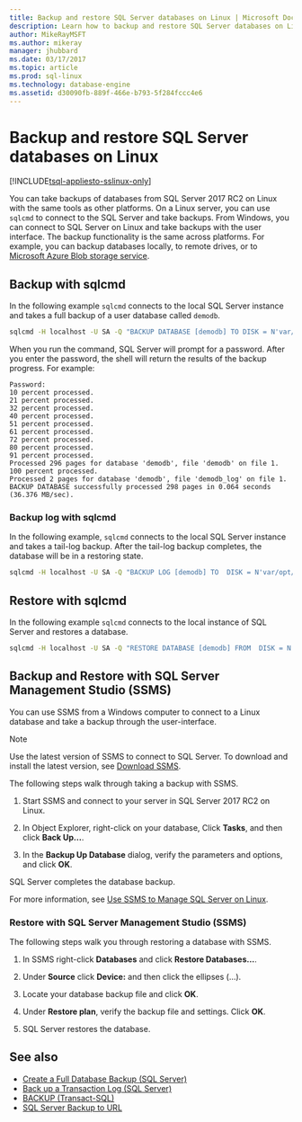 ```yaml
---
title: Backup and restore SQL Server databases on Linux | Microsoft Docs
description: Learn how to backup and restore SQL Server databases on Linux.
author: MikeRayMSFT 
ms.author: mikeray 
manager: jhubbard
ms.date: 03/17/2017
ms.topic: article
ms.prod: sql-linux
ms.technology: database-engine
ms.assetid: d30090fb-889f-466e-b793-5f284fccc4e6
---
```

# Backup and restore SQL Server databases on Linux

[!INCLUDE[tsql-appliesto-sslinux-only](../includes/tsql-appliesto-sslinux-only.md)]

You can take backups of databases from SQL Server 2017 RC2 on Linux with the same tools as other platforms. On a Linux server, you can use `sqlcmd` to connect to the SQL Server and take backups. From Windows, you can connect to SQL Server on Linux and take backups with the user interface. The backup functionality is the same across platforms. For example, you can backup databases locally, to remote drives, or to [Microsoft Azure Blob storage service](http://msdn.microsoft.com/library/dn435916.aspx). 

## Backup with sqlcmd

In the following example `sqlcmd` connects to the local SQL Server instance and takes a full backup of a user database called `demodb`.

```bash
sqlcmd -H localhost -U SA -Q "BACKUP DATABASE [demodb] TO DISK = N'var/opt/mssql/data/demodb.bak' WITH NOFORMAT, NOINIT, NAME = 'demodb-full', SKIP, NOREWIND, NOUNLOAD, STATS = 10"
```

When you run the command, SQL Server will prompt for a password. After you enter the password, the shell will return the results of the backup progress. For example:

```
Password:
10 percent processed.
21 percent processed.
32 percent processed.
40 percent processed.
51 percent processed.
61 percent processed.
72 percent processed.
80 percent processed.
91 percent processed.
Processed 296 pages for database 'demodb', file 'demodb' on file 1.
100 percent processed.
Processed 2 pages for database 'demodb', file 'demodb_log' on file 1.
BACKUP DATABASE successfully processed 298 pages in 0.064 seconds (36.376 MB/sec).
```

### Backup log with sqlcmd

In the following example, `sqlcmd` connects to the local SQL Server instance and takes a tail-log backup. After the tail-log backup completes, the database will be in a restoring state. 

```bash
sqlcmd -H localhost -U SA -Q "BACKUP LOG [demodb] TO  DISK = N'var/opt/mssql/data/demodb_LogBackup_2016-11-14_18-09-53.bak' WITH NOFORMAT, NOINIT,  NAME = N'demodb_LogBackup_2016-11-14_18-09-53', NOSKIP, NOREWIND, NOUNLOAD,  NORECOVERY ,  STATS = 5"
```


## Restore with sqlcmd

In the following example `sqlcmd` connects to the local instance of SQL Server and restores a database.

```bash
sqlcmd -H localhost -U SA -Q "RESTORE DATABASE [demodb] FROM  DISK = N'var/opt/mssql/data/demodb.bak' WITH  FILE = 1,  NOUNLOAD,  REPLACE,  STATS = 5"
```

## Backup and Restore with SQL Server Management Studio (SSMS)

You can use SSMS from a Windows computer to connect to a Linux database and take a backup through the user-interface. 

>[!NOTE] 
> Use the latest version of SSMS to connect to SQL Server. To download and install the latest version, see [Download SSMS](http://msdn.microsoft.com/library/mt238290.aspx). 

The following steps walk through taking a backup with SSMS. 

1. Start SSMS and connect to your server in SQL Server 2017 RC2 on Linux.

1. In Object Explorer, right-click on your database, Click **Tasks**, and then click **Back Up...**.

1. In the **Backup Up Database** dialog, verify the parameters and options, and click **OK**.
 
SQL Server completes the database backup.

For more information, see [Use SSMS to Manage SQL Server on Linux](sql-server-linux-manage-ssms.md).

### Restore with SQL Server Management Studio (SSMS) 

The following steps walk you through restoring a database with SSMS.

1. In SSMS right-click **Databases** and click **Restore Databases...**. 

1. Under **Source** click **Device:** and then click the ellipses (...).

1. Locate your database backup file and click **OK**. 

1. Under **Restore plan**, verify the backup file and settings. Click **OK**. 

1. SQL Server restores the database. 

## See also

* [Create a Full Database Backup (SQL Server)](http://msdn.microsoft.com/library/ms187510.aspx)
* [Back up a Transaction Log (SQL Server)](http://msdn.microsoft.com/library/ms179478.aspx)
* [BACKUP (Transact-SQL)](http://msdn.microsoft.com/library/ms186865.aspx)
* [SQL Server Backup to URL](http://msdn.microsoft.com/library/dn435916.aspx)
